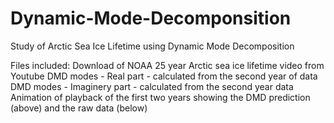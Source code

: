 # Dynamic-Mode-Decomponsition
Study of Arctic Sea Ice Lifetime using Dynamic Mode Decomposition

Files included:
Download of NOAA 25 year Arctic sea ice lifetime video from Youtube
DMD modes - Real part - calculated from the second year of data
DMD modes - Imaginery part - calculated from the second year data
Animation of playback of the first two years showing the DMD prediction (above) and the raw data (below)
